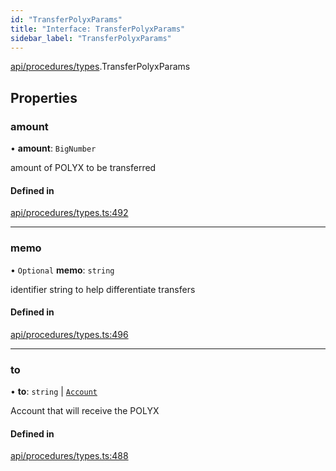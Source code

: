 ```yaml
---
id: "TransferPolyxParams"
title: "Interface: TransferPolyxParams"
sidebar_label: "TransferPolyxParams"
---
```


[api/procedures/types](../../../../../modules/API/Procedures/Types/Types.md).TransferPolyxParams

## Properties

### amount

• **amount**: `BigNumber`

amount of POLYX to be transferred

#### Defined in

[api/procedures/types.ts:492](https://github.com/PolymeshAssociation/polymesh-sdk/blob/adcc38781/src/api/procedures/types.ts#L492)

___

### memo

• `Optional` **memo**: `string`

identifier string to help differentiate transfers

#### Defined in

[api/procedures/types.ts:496](https://github.com/PolymeshAssociation/polymesh-sdk/blob/adcc38781/src/api/procedures/types.ts#L496)

___

### to

• **to**: `string` \| [`Account`](../../../../../classes/API/Entities/Account/Account.md)

Account that will receive the POLYX

#### Defined in

[api/procedures/types.ts:488](https://github.com/PolymeshAssociation/polymesh-sdk/blob/adcc38781/src/api/procedures/types.ts#L488)
